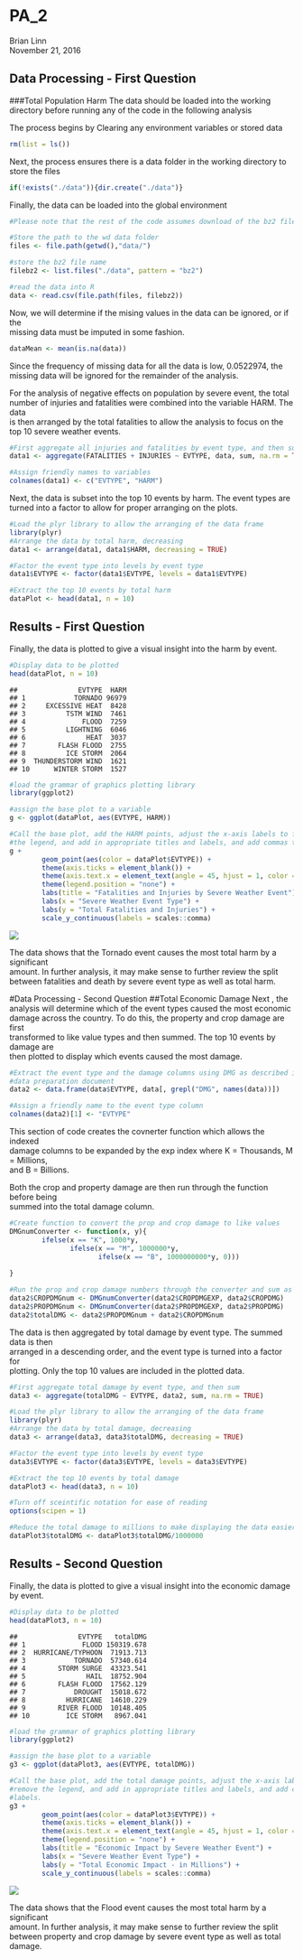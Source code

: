 # PA_2
Brian Linn  
November 21, 2016  

## Data Processing - First Question
###Total Population Harm
The data should be loaded into the working directory before running any of the code in the following analysis

The process begins by Clearing any environment variables or stored data

```r
rm(list = ls())
```

Next, the process ensures there is a data folder in the working directory to store the files

```r
if(!exists("./data")){dir.create("./data")}
```

Finally, the data can be loaded into the global environment

```r
#Please note that the rest of the code assumes download of the bz2 file from course assignment to working directory in the data folder, where it is the only file.

#Store the path to the wd data folder
files <- file.path(getwd(),"data/")

#store the bz2 file name
filebz2 <- list.files("./data", pattern = "bz2")

#read the data into R
data <- read.csv(file.path(files, filebz2))
```

Now, we will determine if the mising values in the data can be ignored, or if the  
missing data must be imputed in some fashion.

```r
dataMean <- mean(is.na(data))
```
Since the frequency of missing data for all the data is low, 0.0522974, the  
missing data will be ignored for the remainder of the analysis.

For the analysis of negative effects on population by severe event, the total  
number of injuries and fatalities were combined into the variable HARM. The data  
is then arranged by the total fatalities to allow the analysis to focus on the  
top 10 severe weather events.

```r
#First aggregate all injuries and fatalities by event type, and then sum
data1 <- aggregate(FATALITIES + INJURIES ~ EVTYPE, data, sum, na.rm = TRUE)

#Assign friendly names to variables
colnames(data1) <- c("EVTYPE", "HARM")
```

Next, the data is subset into the top 10 events by harm. The event types are  
turned into a factor to allow for proper arranging on the plots.


```r
#Load the plyr library to allow the arranging of the data frame
library(plyr)
#Arrange the data by total harm, decreasing
data1 <- arrange(data1, data1$HARM, decreasing = TRUE)

#Factor the event type into levels by event type
data1$EVTYPE <- factor(data1$EVTYPE, levels = data1$EVTYPE)

#Extract the top 10 events by total harm
dataPlot <- head(data1, n = 10)
```

## Results - First Question
Finally, the data is plotted to give a visual insight into the harm by event.

```r
#Display data to be plotted
head(dataPlot, n = 10)
```

```
##               EVTYPE  HARM
## 1            TORNADO 96979
## 2     EXCESSIVE HEAT  8428
## 3          TSTM WIND  7461
## 4              FLOOD  7259
## 5          LIGHTNING  6046
## 6               HEAT  3037
## 7        FLASH FLOOD  2755
## 8          ICE STORM  2064
## 9  THUNDERSTORM WIND  1621
## 10      WINTER STORM  1527
```

```r
#load the grammar of graphics plotting library
library(ggplot2)

#assign the base plot to a variable
g <- ggplot(dataPlot, aes(EVTYPE, HARM))

#Call the base plot, add the HARM points, adjust the x-axis labels to fit, remove  
#the legend, and add in appropriate titles and labels, and add commas to y-axis labels.
g + 
        geom_point(aes(color = dataPlot$EVTYPE)) +
        theme(axis.ticks = element_blank()) +
        theme(axis.text.x = element_text(angle = 45, hjust = 1, color = "steelblue")) +
        theme(legend.position = "none") +
        labs(title = "Fatalities and Injuries by Severe Weather Event") +
        labs(x = "Severe Weather Event Type") +
        labs(y = "Total Fatalities and Injuries") +
        scale_y_continuous(labels = scales::comma)
```

![](PA_2_files/figure-html/finalPlot-1.png)<!-- -->
  
The data shows that the Tornado event causes the most total harm by a significant  
amount. In further analysis, it may make sense to further review the split  
between fatalities and death by severe event type as well as total harm.

#Data Processing - Second Question
##Total Economic Damage
Next , the analysis will determine which of the event types caused the most economic  
damage across the country. To do this, the property and crop damage are first  
transformed to like value types and then summed. The top 10 events by damage are  
then plotted to display which events caused the most damage.

```r
#Extract the event type and the damage columns using DMG as described in the 
#data preparation document
data2 <- data.frame(data$EVTYPE, data[, grepl("DMG", names(data))])

#Assign a friendly name to the event type column
colnames(data2)[1] <- "EVTYPE"
```
This section of code creates the covnerter function which allows the indexed  
damage columns to be expanded by the exp index where K = Thousands, M = Millions,  
and B = Billions.

Both the crop and property damage are then run through the function before being  
summed into the total damage column.

```r
#Create function to convert the prop and crop damage to like values
DMGnumConverter <- function(x, y){
        ifelse(x == "K", 1000*y,
               ifelse(x == "M", 1000000*y,
                      ifelse(x == "B", 1000000000*y, 0)))
        
}

#Run the prop and crop damage numbers through the converter and sum as total damage
data2$CROPDMGnum <- DMGnumConverter(data2$CROPDMGEXP, data2$CROPDMG)
data2$PROPDMGnum <- DMGnumConverter(data2$PROPDMGEXP, data2$PROPDMG)
data2$totalDMG <- data2$PROPDMGnum + data2$CROPDMGnum
```


The data is then aggregated by total damage by event type. The summed data is then  
arranged in a descending order, and the event type is turned into a factor for  
plotting. Only the top 10 values are included in the plotted data.

```r
#First aggregate total damage by event type, and then sum
data3 <- aggregate(totalDMG ~ EVTYPE, data2, sum, na.rm = TRUE)

#Load the plyr library to allow the arranging of the data frame
library(plyr)
#Arrange the data by total damage, decreasing
data3 <- arrange(data3, data3$totalDMG, decreasing = TRUE)

#Factor the event type into levels by event type
data3$EVTYPE <- factor(data3$EVTYPE, levels = data3$EVTYPE)

#Extract the top 10 events by total damage
dataPlot3 <- head(data3, n = 10)

#Turn off sceintific notation for ease of reading
options(scipen = 1)

#Reduce the total damage to millions to make displaying the data easier
dataPlot3$totalDMG <- dataPlot3$totalDMG/1000000
```


## Results - Second Question
Finally, the data is plotted to give a visual insight into the economic damage by event.

```r
#Display data to be plotted
head(dataPlot3, n = 10)
```

```
##               EVTYPE   totalDMG
## 1              FLOOD 150319.678
## 2  HURRICANE/TYPHOON  71913.713
## 3            TORNADO  57340.614
## 4        STORM SURGE  43323.541
## 5               HAIL  18752.904
## 6        FLASH FLOOD  17562.129
## 7            DROUGHT  15018.672
## 8          HURRICANE  14610.229
## 9        RIVER FLOOD  10148.405
## 10         ICE STORM   8967.041
```

```r
#load the grammar of graphics plotting library
library(ggplot2)

#assign the base plot to a variable
g3 <- ggplot(dataPlot3, aes(EVTYPE, totalDMG))

#Call the base plot, add the total damage points, adjust the x-axis labels to fit,  
#remove the legend, and add in appropriate titles and labels, and add commas to y-axis 
#labels.
g3 + 
        geom_point(aes(color = dataPlot3$EVTYPE)) +
        theme(axis.ticks = element_blank()) +
        theme(axis.text.x = element_text(angle = 45, hjust = 1, color = "steelblue")) +
        theme(legend.position = "none") +
        labs(title = "Economic Impact by Severe Weather Event") +
        labs(x = "Severe Weather Event Type") +
        labs(y = "Total Economic Impact - in Millions") +
        scale_y_continuous(labels = scales::comma)
```

![](PA_2_files/figure-html/finalPlot2-1.png)<!-- -->
  
The data shows that the Flood event causes the most total harm by a significant  
amount. In further analysis, it may make sense to further review the split  
between property and crop damage by severe event type as well as total damage.
